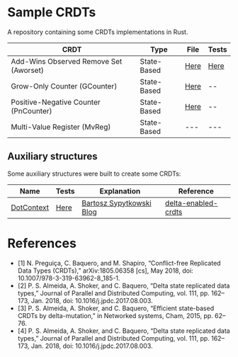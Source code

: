 # Sample CRDTs

A repository containing some CRDTs implementations in Rust. 

| CRDT | Type | File | Tests | 
| --- | --- | --- | --- | 
| Add-Wins Observed Remove Set (Aworset) | State-Based | [Here](./src/aworset.rs) | [Here](./tests/aworset.rs) | 
| Grow-Only Counter (GCounter) | State-Based | [Here](./src/gcounter.rs) | -- |
| Positive-Negative Counter (PnCounter) | State-Based | [Here](./src/pncounter.rs) | -- |
| Multi-Value Register (MvReg) | State-Based | --- | --- | 

## Auxiliary structures 

Some auxiliary structures were built to create some CRDTs: 

| Name | Tests | Explanation | Reference | 
| --- | --- | --- | --- | 
| [DotContext](./src/dotcontext.rs) | [Here](./tests/dotcontext.rs) | [Bartosz Sypytkowski Blog](https://www.bartoszsypytkowski.com/optimizing-state-based-crdts-part-2/) | [delta-enabled-crdts](https://github.com/CBaquero/delta-enabled-crdts/blob/master/delta-crdts.cc) | 
# References
- [1] N. Preguiça, C. Baquero, and M. Shapiro, “Conflict-free Replicated Data Types (CRDTs),” arXiv:1805.06358 [cs], May 2018, doi: 10.1007/978-3-319-63962-8\_185-1.
- [2] P. S. Almeida, A. Shoker, and C. Baquero, “Delta state replicated data types,” Journal of Parallel and Distributed Computing, vol. 111, pp. 162–173, Jan. 2018, doi: 10.1016/j.jpdc.2017.08.003.
- [3] P. S. Almeida, A. Shoker, and C. Baquero, “Efficient state-based CRDTs by delta-mutation,” in Networked systems, Cham, 2015, pp. 62–76.
- [4] P. S. Almeida, A. Shoker, and C. Baquero, “Delta state replicated data types,” Journal of Parallel and Distributed Computing, vol. 111, pp. 162–173, Jan. 2018, doi: 10.1016/j.jpdc.2017.08.003.

